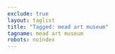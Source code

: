 ```yaml
---
exclude: true
layout: taglist
title: "Tagged: mead art museum"
tagname: mead art museum
robots: noindex
---
```


